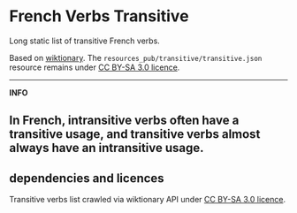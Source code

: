 <!--
Copyright 2019 Ludan Stoecklé
SPDX-License-Identifier: CC-BY-4.0
-->
# French Verbs Transitive

Long static list of transitive French verbs.

Based on [wiktionary](https://fr.wiktionary.org/wiki/Cat%C3%A9gorie:Verbes_transitifs_en_fran%C3%A7ais).
The `resources_pub/transitive/transitive.json` resource remains under [CC BY-SA 3.0 licence](https://creativecommons.org/licenses/by-sa/3.0/deed.fr).

---
**INFO**

In French, intransitive verbs often have a transitive usage, and transitive verbs almost always have an intransitive usage.
---

## dependencies and licences

Transitive verbs list crawled via wiktionary API under [CC BY-SA 3.0 licence](https://creativecommons.org/licenses/by-sa/3.0/deed.fr).
